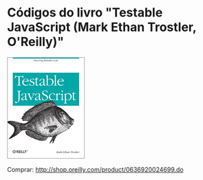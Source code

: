 # Códigos do livro "Testable JavaScript (Mark Ethan Trostler, O'Reilly)"

![Capa do livro](https://raw.githubusercontent.com/CodeBooks/testable-js/master/cover.gif)

Comprar: http://shop.oreilly.com/product/0636920024699.do